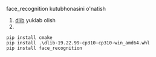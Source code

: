 face_recognition kutubhonasini o'natish
1. [dlib](https://github.com/Murtaza-Saeed/dlib) yuklab olish
2.
```commandline
pip install cmake
pip install .\dlib-19.22.99-cp310-cp310-win_amd64.whl
pip install face_recognition
```